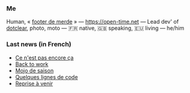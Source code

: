 ### Me

Human, « [footer de merde](https://open-time.net/post/2013/07/17/La-veritable-histoire-du-Footer-de-merde-) » — https://open-time.net — Lead dev' of [dotclear](https://git.dotclear.org/dev/dotclear), photo, moto — 🇫🇷 native, 🇬🇧 speaking, 🇪🇺 living — he/him

### Last news (in French)

<!-- BLOG-POST-LIST:START -->
- [Ce n&#39;est pas encore ça](https://open-time.net/post/2022/04/26/Ce-n-est-pas-encore-ca)
- [Back to work](https://open-time.net/post/2022/04/25/Back-to-work)
- [Mojo de saison](https://open-time.net/post/2022/04/24/Mojo-de-saison)
- [Quelques lignes de code](https://open-time.net/post/2022/04/23/Quelques-lignes-de-code)
- [Reprise à venir](https://open-time.net/post/2022/04/22/Reprise-a-venir)
<!-- BLOG-POST-LIST:END -->
